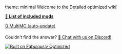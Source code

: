 theme: minimal
Welcome to the Detailed optimized wiki! 

**[📜 List of included mods](https://github.com/lazcod3/Detailed-Optimized/blob/main/INCLUDED-MODS.md)**


[🔃 MultiMC (auto-update)](multimc-auto-update.md)

Couldn't find the answer? [💬 Chat with us on Discord!](https://discord.gg/DfxwGGfa)


[![Built on Fabulously Optimized](https://cdn.jsdelivr.net/npm/@intergrav/devins-badges@3/assets/cozy/built-with/fabulously-optimized_64h.png)](https://github.com/Fabulously-Optimized/fabulously-optimized)
